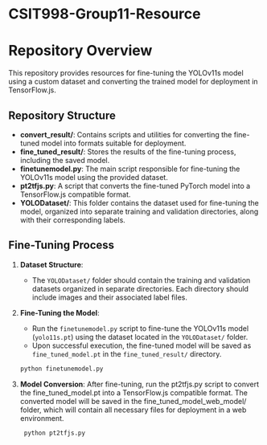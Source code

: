 # CSIT998-Group11-Resource
# Repository Overview

This repository provides resources for fine-tuning the YOLOv11s model using a custom dataset and converting the trained model for deployment in TensorFlow.js.

## Repository Structure

- **convert_result/**: Contains scripts and utilities for converting the fine-tuned model into formats suitable for deployment.
- **fine_tuned_result/**: Stores the results of the fine-tuning process, including the saved model.
- **finetunemodel.py**: The main script responsible for fine-tuning the YOLOv11s model using the provided dataset.
- **pt2tfjs.py**: A script that converts the fine-tuned PyTorch model into a TensorFlow.js compatible format.
- **YOLODataset/**: This folder contains the dataset used for fine-tuning the model, organized into separate training and validation directories, along with their corresponding labels.

## Fine-Tuning Process

1. **Dataset Structure**:
   - The `YOLODataset/` folder should contain the training and validation datasets organized in separate directories. Each directory should include images and their associated label files.

2. **Fine-Tuning the Model**:
   - Run the `finetunemodel.py` script to fine-tune the YOLOv11s model (`yolo11s.pt`) using the dataset located in the `YOLODataset/` folder.
   - Upon successful execution, the fine-tuned model will be saved as `fine_tuned_model.pt` in the `fine_tuned_result/` directory.

   ```bash
   python finetunemodel.py
3. **Model Conversion**:
After fine-tuning, run the pt2tfjs.py script to convert the fine_tuned_model.pt into a TensorFlow.js compatible format. The converted model will be saved in the fine_tuned_model_web_model/ folder, which will contain all necessary files for deployment in a web environment.
   ```bash
    python pt2tfjs.py
